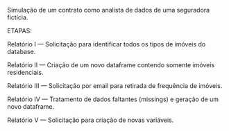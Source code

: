 Simulação de um contrato como analista de dados de uma seguradora fictícia.

ETAPAS:

Relatório I — Solicitação para identificar todos os tipos de imóveis do database.

Relatório II — Criação de um novo dataframe contendo somente imóveis residenciais.

Relatório III — Solicitação por email para retirada de frequência de imóveis.

Relatório IV — Tratamento de dados faltantes (missings) e geração de um novo dataframe.

Relatório V — Solicitação para criação de novas variáveis.
